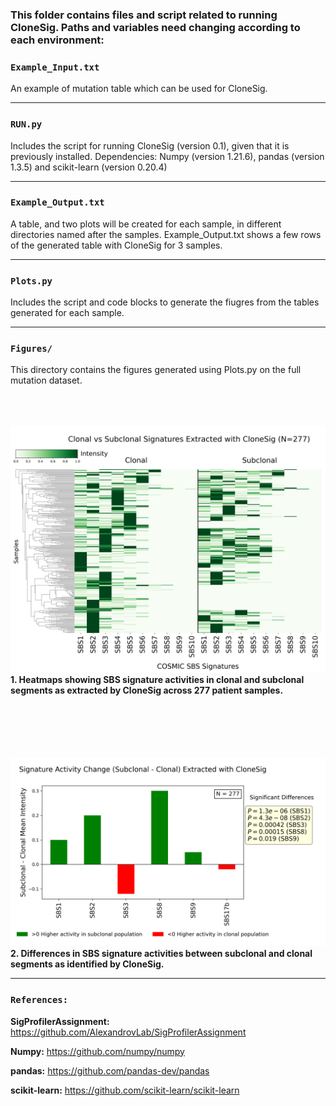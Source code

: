 ### This folder contains files and script related to running **CloneSig**. Paths and variables need changing according to each environment:


### `Example_Input.txt`

An example of mutation table which can be used for CloneSig.

---

### `RUN.py`

Includes the script for running CloneSig (version 0.1), given that it is previously installed.
Dependencies: Numpy (version 1.21.6), pandas (version 1.3.5) and scikit-learn (version 0.20.4) 

---

### `Example_Output.txt`

A table, and two plots will be created for each sample, in different directories named after the samples. Example_Output.txt shows a few rows of the generated table with CloneSig for 3 samples.

---

### `Plots.py`

Includes the script and code blocks to generate the fiugres from the tables generated for each sample.

---

### `Figures/`

This directory contains the figures generated using Plots.py on the full mutation dataset.
<br><br>
<br><br>

![Figure 1](Figures/Figure1.png)
**1. Heatmaps showing SBS signature activities in clonal and subclonal segments as extracted by CloneSig across 277 patient samples.**
<br><br>
<br><br>
<br><br>

![Figure 2](Figures/Figure2.png)
**2. Differences in SBS signature activities between subclonal and clonal segments as identified by CloneSig.**

---

### `References:`

**SigProfilerAssignment:** https://github.com/AlexandrovLab/SigProfilerAssignment

**Numpy:** https://github.com/numpy/numpy

**pandas:** https://github.com/pandas-dev/pandas

**scikit-learn:** https://github.com/scikit-learn/scikit-learn
